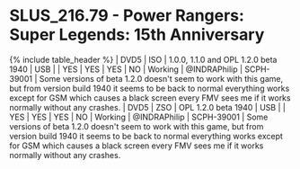# SLUS_216.79 - Power Rangers: Super Legends: 15th Anniversary

{% include table_header %}
| DVD5 | ISO | 1.0.0, 1.1.0 and OPL 1.2.0 beta 1940 | USB |  | YES | YES | YES | NO | Working | @INDRAPhilip | SCPH-39001 | Some versions of beta 1.2.0 doesn't seem to work with this game, but from version build 1940 it seems to be back to normal everything works except for GSM which causes a black screen every FMV sees me if it works normally without any crashes. 
| DVD5 | ZSO | OPL 1.2.0 beta 1940 | USB |  | YES | YES | YES | NO | Working | @INDRAPhilip | SCPH-39001 | Some versions of beta 1.2.0 doesn't seem to work with this game, but from version build 1940 it seems to be back to normal everything works except for GSM which causes a black screen every FMV sees me if it works normally without any crashes.
